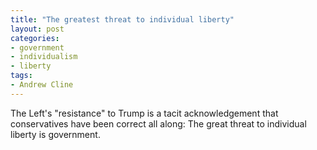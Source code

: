 ```yaml
---
title: "The greatest threat to individual liberty"
layout: post
categories:
- government
- individualism
- liberty
tags:
- Andrew Cline
---
```


The Left's "resistance" to Trump is a tacit acknowledgement that conservatives have been correct all along: The great threat to individual liberty is government.

